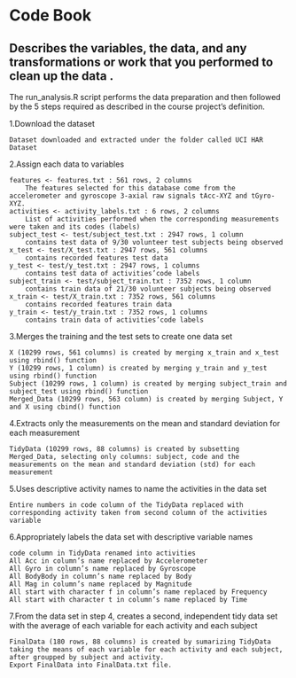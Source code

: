 Code Book
======================
Describes the variables, the data, and any transformations or work that you performed to clean up the data .
--------------------------------------------------------------------------------------------------------------------------------------------
The run_analysis.R script performs the data preparation and then followed by the 5 steps required as described in the course project’s definition.

1.Download the dataset

    Dataset downloaded and extracted under the folder called UCI HAR Dataset

2.Assign each data to variables

    features <- features.txt : 561 rows, 2 columns
        The features selected for this database come from the accelerometer and gyroscope 3-axial raw signals tAcc-XYZ and tGyro-XYZ.
    activities <- activity_labels.txt : 6 rows, 2 columns
        List of activities performed when the corresponding measurements were taken and its codes (labels)
    subject_test <- test/subject_test.txt : 2947 rows, 1 column
        contains test data of 9/30 volunteer test subjects being observed
    x_test <- test/X_test.txt : 2947 rows, 561 columns
        contains recorded features test data
    y_test <- test/y_test.txt : 2947 rows, 1 columns
        contains test data of activities’code labels
    subject_train <- test/subject_train.txt : 7352 rows, 1 column
        contains train data of 21/30 volunteer subjects being observed
    x_train <- test/X_train.txt : 7352 rows, 561 columns
        contains recorded features train data
    y_train <- test/y_train.txt : 7352 rows, 1 columns
        contains train data of activities’code labels

3.Merges the training and the test sets to create one data set

    X (10299 rows, 561 columns) is created by merging x_train and x_test using rbind() function
    Y (10299 rows, 1 column) is created by merging y_train and y_test using rbind() function
    Subject (10299 rows, 1 column) is created by merging subject_train and subject_test using rbind() function
    Merged_Data (10299 rows, 563 column) is created by merging Subject, Y and X using cbind() function

4.Extracts only the measurements on the mean and standard deviation for each measurement

    TidyData (10299 rows, 88 columns) is created by subsetting Merged_Data, selecting only columns: subject, code and the measurements on the mean and standard deviation (std) for each measurement

5.Uses descriptive activity names to name the activities in the data set

    Entire numbers in code column of the TidyData replaced with corresponding activity taken from second column of the activities variable

6.Appropriately labels the data set with descriptive variable names

    code column in TidyData renamed into activities
    All Acc in column’s name replaced by Accelerometer
    All Gyro in column’s name replaced by Gyroscope
    All BodyBody in column’s name replaced by Body
    All Mag in column’s name replaced by Magnitude
    All start with character f in column’s name replaced by Frequency
    All start with character t in column’s name replaced by Time

7.From the data set in step 4, creates a second, independent tidy data set with the average of each variable for each activity and each subject

    FinalData (180 rows, 88 columns) is created by sumarizing TidyData taking the means of each variable for each activity and each subject, after groupped by subject and activity.
    Export FinalData into FinalData.txt file.

